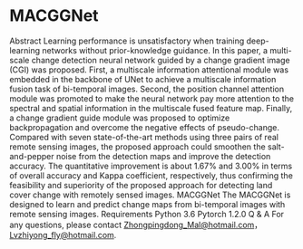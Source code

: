 # MACGGNet
Abstract
Learning performance is unsatisfactory when training deep-learning networks without prior-knowledge guidance. In this paper, a multi-scale change detection neural network guided by a change gradient image (CGI) was proposed. First, a multiscale information attentional module was embedded in the backbone of UNet to achieve a multiscale information fusion task of bi-temporal images. Second, the position channel attention module was promoted to make the neural network pay more attention to the spectral and spatial information in the multiscale fused feature map. Finally, a change gradient guide module was proposed to optimize backpropagation and overcome the negative effects of pseudo-change. Compared with seven state-of-the-art methods using three pairs of real remote sensing images, the proposed approach could smoothen the salt-and-pepper noise from the detection maps and improve the detection accuracy. The quantitative improvement is about 1.67% and 3.00% in terms of overall accuracy and Kappa coefficient, respectively, thus confirming the feasibility and superiority of the proposed approach for detecting land cover change with remotely sensed images.
MACGGNet
The MACGGNet is designed to learn and predict change maps from bi-temporal images with remote sensing images.
Requirements
Python 3.6
Pytorch 1.2.0
Q & A
For any questions, please contact Zhongpingdong_Mal@hotmail.com，Lvzhiyong_fly@hotmail.com.
